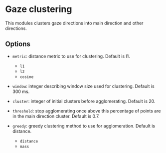 # Gaze clustering

This modules clusters gaze directions into main direction and other directions.

## Options

- `metric`: distance metric to use for clustering. Default is l1.
    - `l1`
    - `l2`
    - `cosine`

- `window`: integer describing window size used for clustering. Default is 300 ms.

- `cluster`: integer of initial clusters before agglomerating. Default is 20.
 
- `threshold`: stop agglomerating once above this percentage of points are in the main direction cluster. Default is 0.7.

- `greedy`: greedy clustering method to use for agglomeration. Default is distance.
    - `distance`
    - `mass`